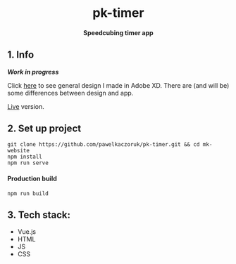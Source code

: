 <h1 align="center">pk-timer</h1>
<h4 align="center">Speedcubing timer app</h4>

## 1. Info
***Work in progress***

Click [here](https://xd.adobe.com/view/aec3196b-0c2d-4840-6775-acf12b7a4518-d8f2/) to see general design I made in Adobe XD. There are (and will be) some differences between design and app.

[Live](https://tender-franklin-d70598.netlify.com/) version.

## 2. Set up project
    git clone https://github.com/pawelkaczoruk/pk-timer.git && cd mk-website
    npm install
    npm run serve
    
#### Production build
    npm run build

## 3. Tech stack:
* Vue.js
* HTML
* JS
* CSS
